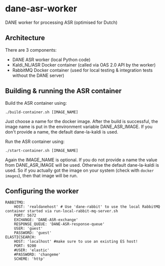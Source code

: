# dane-asr-worker
DANE worker for processing ASR (optimised for Dutch)

## Architecture

There are 3 components:

- DANE ASR worker (local Python code)
- Kaldi_NL/ASR Docker container (called via OAS 2.0 API by the worker)
- RabbitMQ Docker container (used for local testing & integration tests without the DANE server)

## Building & running the ASR container

Build the ASR container using:

```
./build-container.sh [IMAGE_NAME]
```

Just choose a name for the docker image. After the build is successful, the image name is put in the environment variable DANE_ASR_IMAGE. If you don't provide a name, the default dane-la-kaldi is used.

Run the ASR container using:

```
./start-container.sh [IMAGE_NAME]
```

Again the IMAGE_NAME is optional. If you do not provide a name the value from DANE_ASR_IMAGE will be used. Otherwise the default dane-la-kaldi is used. So if you actually got the image on your system (check with `docker images`), then that image will be run.


## Configuring the worker

```
RABBITMQ:
    HOST: 'realdanehost' # Use 'dane-rabbit' to use the local RabbitMQ container started via run-local-rabbit-mq-server.sh
    PORT: 5672
    EXCHANGE: 'DANE-ASR-exchange'
    RESPONSE_QUEUE: 'DANE-ASR-response-queue'
    USER: 'guest'
    PASSWORD: 'guest'
ELASTICSEARCH:
    HOST: 'localhost' #make sure to use an existing ES host!
    PORT: 9200
    #USER: 'elastic'
    #PASSWORD: 'changeme'
    SCHEME: 'http'
```